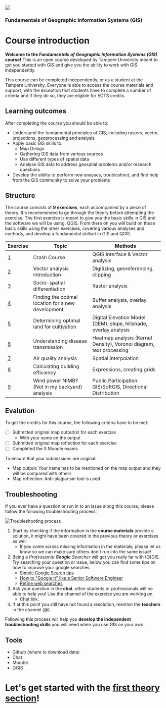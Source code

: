 ![](https://raw.githubusercontent.com/rowan8k/fundamentals-of-gis/master/Assets/logo-en-purple-small.png)
### Fundamentals of Geographic Information Systems (GIS)
 
# Course introduction

**Welcome to the *Fundamentals of Geographic Information Systems (GIS)* course!** This is an open course developed by Tampere University meant to get you started with GIS and give you the ability to work with GIS independently. 

This course can be completed independently, or as a student at the Tampere University. Everyone is able to access the course materials and support, with the exception that students have to complete a number of criteria and if they do so, they are eligible for ECTS credits. 

## Learning outcomes
After completing the course you should be able to:
- Understand the fundamental principles of GIS, including rasters, vector, projections, geoprocessing and analysis
- Apply basic GIS skills to:
	- Map Design
	- Gathering GIS data from various sources
	- Use different types of spatial data
	- Analyse GIS data to address geosptial problems and/or research questions 
- Develop the aiblity to perform new anayses, troubleshoot, and find help from the GIS community to solve your problems

## Structure
The course consists of **9 exercises**, each accompanied by a piece of theory. It's recommended to go through the theory before attempting the exercise. The first exercise is meant to give you the basic skills in GIS and the software we will be using, QGIS. From there on you will build on these basic skills using the other exercises, covering various analyses and methods, and develop a fundamental skillset in GIS and QGIS. 

| Exercise | Topic | Methods |
|--|--|--|
| [1](https://github.com/rowan8k/fundamentals-of-gis/blob/master/Content/1_Crashcourse_theory.md) | Crash Course| QGIS interface & Vector analysis |
| [2](https://github.com/rowan8k/fundamentals-of-gis/blob/master/Content/2_Theory.md) | Vector analysis introduction | Digitizing, georeferencing, clipping |
| [3](https://github.com/rowan8k/fundamentals-of-gis/blob/master/Content/3_Theory.md) | Socio-spatial differentiation | Raster analysis |
| [4](https://github.com/rowan8k/fundamentals-of-gis/blob/master/Content/4_theory.md) | Finding the optimal location for a new development | Buffer analysis, overlay analysis |
| [5](https://github.com/rowan8k/fundamentals-of-gis/blob/master/Content/5_Theory.md) | Determining optimal land for cultivation | Digital Elevation Model (DEM), slope, hillshade, overlay analysis |
| [6](https://github.com/rowan8k/fundamentals-of-gis/blob/master/Content/6_Theory.md) | Understanding disease transmission | Heatmap analysis (Kernel Density), Voronoi diagram, text processing |
| [7](https://github.com/rowan8k/fundamentals-of-gis/blob/master/Content/7_Theory.md) | Air quality analysis | Spatial interpolation
| [8](https://github.com/rowan8k/fundamentals-of-gis/blob/master/Content/8_Theory.md) | Calculating building efficiency | Expressions, creating grids |
| [9](https://github.com/rowan8k/fundamentals-of-gis/blob/master/Content/9_Theory.md) | Wind power NIMBY (Not in my backyard) analysis | Public Participation GIS/SoftGIS, Directional Distribution |

## Evalution
To get the credits for this course, the following criteria have to be met:
 - [ ] Submitted original map output(s) for each exercise
	 - With your name on the output
 - [ ] Submitted original map reflection for each exercise
 - [ ] Completed the X Moodle exams  

To ensure that your submissions are original:
- Map output: Your name has to be mentioned on the map output and they will be compared with others
- Map reflection: Anti-plagiarism tool is used

## Troubleshooting
If you ever have a question or run in to an issue along this course, please follow the following troubleshooting process: 

![Troubleshooting process](https://raw.githubusercontent.com/rowan8k/fundamentals-of-gis/master/Assets/0_Course_introduction/GIS_troubleshooting_process.drawio.png)
1. Start by checking if the information in the **course materials** provide a solution, it might have been covered in the previous theory or exercises as well
	- If you come across missing information in the materials, please let us know so we can make sure others don't run into the same issue! 
2. Being a *Professional **Google** Searcher* will get you really far with (Q)GIS. Try searching your question or issue, below you can find some tips on how to improve your google searches
	- [Simple Google Search tips](https://www.youtube.com/watch?v=oIMTM168BK8)
	- [How to "Google It" like a Senior Software Engineer](https://www.youtube.com/watch?v=cEBkvm0-rg0)
	- [Refine web searches](https://support.google.com/websearch/answer/2466433?hl=en)
3. Ask your question in the **chat**, other students or professionals will be able to help you! Use the channel of the exercise you are working on. 
	- Chat link: 
5.  If at this point you still have not found a resolution, mention the **teachers** in the channel (@)

Following this process will help you **develop the independent troubleshooting skills** you will need when you use GIS on your own. 

## Tools
- Github (where to download data)
- Chat
- Moodle
- QGIS 

# Let's get started with the [first theory section](https://github.com/rowan8k/fundamentals-of-gis/blob/master/Content/1_Crashcourse_theory.md)!
<!--stackedit_data:
eyJkaXNjdXNzaW9ucyI6eyJyVXo5SGtTRnVBOXByQzV2Ijp7In
RleHQiOiJYIiwic3RhcnQiOjM0NDcsImVuZCI6MzQ0OH0sInlW
aHVwYkd2elBIaks2SGsiOnsidGV4dCI6IkNoYXQgbGluazoiLC
JzdGFydCI6NDg2NiwiZW5kIjo0ODc2fSwiYmE3cG0wTldjVEtq
UTc0dyI6eyJ0ZXh0IjoidGVhY2hlcnMiLCJzdGFydCI6NDk1Mi
wiZW5kIjo0OTYwfSwiajRaeGlFTUkzVWtMZlNENiI6eyJ0ZXh0
Ijoib3duIiwic3RhcnQiOjUxMTAsImVuZCI6NTExM30sIjRvcz
ZraW9vaDRreUNkV2IiOnsic3RhcnQiOjUxMTcsImVuZCI6NTE4
MiwidGV4dCI6IiMjIFRvb2xzXG4tIEdpdGh1YiAod2hlcmUgdG
8gZG93bmxvYWQgZGF0YSlcbi0gQ2hhdFxuLSBNb29kbGVcbi0g
UUdJUyJ9fSwiY29tbWVudHMiOnsiZjFtdWpoYWVKcm5LanhPTC
I6eyJkaXNjdXNzaW9uSWQiOiJyVXo5SGtTRnVBOXByQzV2Iiwi
c3ViIjoiZ2g6NDAzMDQ3ODgiLCJ0ZXh0IjoiQWRkIG51bWJlci
IsImNyZWF0ZWQiOjE2ODY3MjAyNTg0Mzd9LCJCd2lFbk5YOHRT
eVgxcHBUIjp7ImRpc2N1c3Npb25JZCI6InlWaHVwYkd2elBIak
s2SGsiLCJzdWIiOiJnaDo0MDMwNDc4OCIsInRleHQiOiJBZGQg
bGluayIsImNyZWF0ZWQiOjE2ODY3MjAzMzA1ODl9LCJab3NOY0
syc1owUmNNdmxVIjp7ImRpc2N1c3Npb25JZCI6ImJhN3BtME5X
Y1RLalE3NHciLCJzdWIiOiJnaDo0MDMwNDc4OCIsInRleHQiOi
JBZGQgbmFtZXMiLCJjcmVhdGVkIjoxNjg2NzIwMzM1MjkzfSwi
WGpMUEhEbDZzWUl0bUxYTyI6eyJkaXNjdXNzaW9uSWQiOiJqNF
p4aUVNSTNVa0xmU0Q2Iiwic3ViIjoiZ2g6MjIxNjgxNTciLCJ0
ZXh0IjoiY291bGQgYWRkIGNyZWRpdHMgYXQgdGhlIGVuZC4iLC
JjcmVhdGVkIjoxNjg2NzMwNzc3NDg5fSwiNkdIUzJLNE1GTmdP
ZE5PQyI6eyJkaXNjdXNzaW9uSWQiOiI0b3M2a2lvb2g0a3lDZF
diIiwic3ViIjoiZ2g6NDAzMDQ3ODgiLCJ0ZXh0IjoiQWRkIHNl
Y3Rpb24iLCJjcmVhdGVkIjoxNjg3MDY0ODgwMzgxfX0sImhpc3
RvcnkiOlstMTk0MTk0NDk0NSw0MjA1MDI5NjUsLTExMTczMDI5
NDUsLTE2NTI1NTM2NTIsNzMzNzAyNjQzLDE1NjIxOTEyOCw4OD
U0MTc4MjQsLTE5Mjk4MDIyMjksMTE4MzU3MjYyOF19
-->